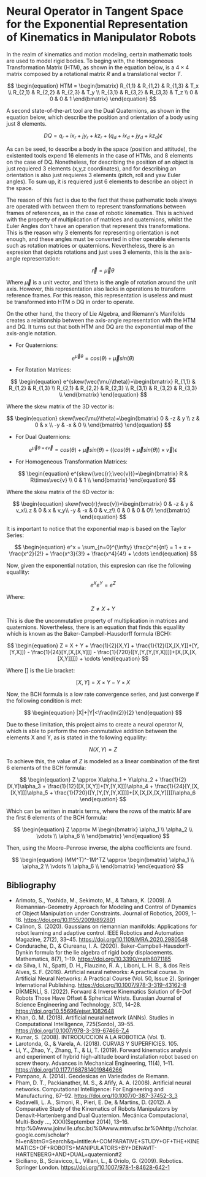 # Neural Operator in Tangent Space for the Exponential Representation of Kinematics in Manipulator Robots

In the realm of kinematics and motion modeling, certain mathematic tools are used to model rigid bodies.
To beging with, the Homogeneous Transformation Matrix (HTM), as shown in the equation below, is a $4\times4$ matrix composed by a rotational matrix $R$ and a translational vector $T$.

$$
\begin{equation}
HTM = \begin{bmatrix}
R_{1,1} & R_{1,2} & R_{1,3} & T_x \\
R_{2,1} & R_{2,2} & R_{2,3} & T_y \\
R_{3,1} & R_{3,2} & R_{3,3} & T_z \\
0 & 0 & 0 & 1
\end{bmatrix}
\end{equation}
$$

A second state-of-the-art tool are the Dual Quaternions, as shown in the equation below, which describe the position and orientation of a body using just 8 elements.

$$
\begin{equation}
DQ = q_r+ix_r+jy_r+kz_r+(q_d+ix_d+jy_d+kz_d)\epsilon
\end{equation}
$$

As can be seed, to describe a body in the space (position and attitude), the existented tools expend 16 elements in the case of HTMs, and 8 elements on the case of DQ. Nonetheless, for describing the position of an object is just requiered 3 elements (x,y,z coordinates), and for describing an orientation is also just requieres 3 elements (pitch, roll and yaw Euler angles). To sum up, it is requiered just 6 elements to describe an object in the space.   

The reason of this fact is due to the fact that these pathematic tools always are operated with between them to represent transformations between frames of references, as in the case of robotic kinematics. This is achived with the property of multiplication of matrices and quaternions, whilst the Euler Angles don't have an operation that represent this transformations. This is the reason why 3 elements for representing orientation is not enough, and these angles must be converted in other operable elements such as rotation matrices or quaternions. Nevertheless, there is an expresion that depicts rotations and just uses 3 elements, this is the axis-angle representation:

$$
\begin{equation}
\vec{r} = \vec{\mu}\theta
\end{equation}
$$

Where $\vec{\mu}$ is a unit vector, and \theta is the angle of rotation around the unit axis. However, this representation also lacks in operations to transform reference frames. For this reason, this representation is useless and must be transformed into HTM o DQ in order to operate.

On the other hand, the theory of Lie Algebra, and Riemann's Manifolds creates a relationship between the axis-angle representation with the HTM and DQ. It turns out that both HTM and DQ are the exponential map of the axis-angle notation.

- For Quaternions:

$$
\begin{equation}
e^{\vec{\mu}\theta}=cos(\theta)+\vec{\mu}sin(\theta)
\end{equation}
$$

- For Rotation Matrices:

$$
\begin{equation}
e^{skew(\vec{\mu}\theta)}=\begin{bmatrix}
R_{1,1} & R_{1,2} & R_{1,3} \\
R_{2,1} & R_{2,2} & R_{2,3} \\
R_{3,1} & R_{3,2} & R_{3,3} \\
\end{bmatrix}
\end{equation}
$$

Where the skew matrix of the 3D vector is:

$$
\begin{equation}
skew(\vec{\mu}\theta)=\begin{bmatrix}
0 & -z & y \\
z & 0 & x \\
-y & -x & 0 \\
\end{bmatrix}
\end{equation}
$$

- For Dual Quaternions:

$$
\begin{equation}
e^{\vec{\mu}\theta+\epsilon\vec{v}}=cos(\theta)+\vec{\mu}sin(\theta)+((cos(\theta)+\vec{\mu}sin(\theta))\times\vec{v})\epsilon
\end{equation}
$$

- For Homogeneous Transformation Matrices:

$$
\begin{equation}
e^{skew(\vec{r};\vec{v})}=\begin{bmatrix}
R & R\times\vec{v} \\
0 & 1 \\
\end{bmatrix}
\end{equation}
$$

Where the skew matrix of the 6D vector is:

$$
\begin{equation}
skew(\vec{r};\vec{v})=\begin{bmatrix}
0 & -z & y & v_x\\
z & 0 & x & v_y\\
-y & -x & 0 & v_z\\
0 & 0 & 0 & 0\\
\end{bmatrix}
\end{equation}
$$

It is important to notice that the exponential map is based on the Taylor Series:

$$
\begin{equation}
e^x = \sum_{n=0}^{\infty} \frac{x^n}{n!} = 1 + x + \frac{x^2}{2!} + \frac{x^3}{3!} + \frac{x^4}{4!} + \cdots
\end{equation}
$$

Now, given the exponential notation, this expresion can rise the following equallity:

$$
\begin{equation}
e^{X}e^{Y}=e^{Z}
\end{equation}
$$

Where:

$$
\begin{equation}
Z\neq X + Y
\end{equation}
$$

This is due the unconmutative property of multiplication in matrices and quaternions. Novertheless, there is an equation that finds this equallity which is known as the Baker-Campbell-Hausdorff formula (BCH):

$$
\begin{equation}
Z = X + Y + \frac{1}{2}[X,Y] + \frac{1}{12}([X,[X,Y]]+[Y,[Y,X]]) - \frac{1}{24}[Y,[X,[X,Y]]] - \frac{1}{720}([Y,[Y,[Y,[Y,X]]]]+[X,[X,[X,[X,Y]]]]) + \cdots
\end{equation}
$$

Where $[]$ is the Lie bracket:

$$
\begin{equation}
[X,Y]=X\times Y-Y\times X
\end{equation}
$$

Now, the BCH formula is a low rate convergence series, and just converge if the following condition is met:

$$
\begin{equation}
|X|+|Y|<\frac{ln(2)}{2}
\end{equation}
$$

Due to these limitation, this project aims to create a neural operator $N$, which is able to perform the non-conmutative addition between the elements X and Y, as is stated in the following equallity:

$$
\begin{equation}
N(X,Y)= Z
\end{equation}
$$

To achieve this, the value of $Z$ is modeled as a linear combination of the first 6 elements of the BCH formula:

$$
\begin{equation}
Z \approx X\alpha_1 + Y\alpha_2 + \frac{1}{2}[X,Y]\alpha_3 + \frac{1}{12}([X,[X,Y]]+[Y,[Y,X]])\alpha_4 + \frac{1}{24}[Y,[X,[X,Y]]]\alpha_5 + \frac{1}{720}([Y,[Y,[Y,[Y,X]]]]+[X,[X,[X,[X,Y]]]])\alpha_6
\end{equation}
$$

Which can be written in matrix terms, where the rows of the matrix $M$ are the first 6 elements of the BCH formula:

$$
\begin{equation}
Z \approx M \begin{bmatrix}
\alpha_1 \\
\alpha_2 \\
\vdots \\
\alpha_6 \\
\end{bmatrix}
\end{equation}
$$

Then, using the Moore–Penrose inverse, the alpha coefficients are found.

$$
\begin{equation}
(MM^T)^-1M^TZ \approx \begin{bmatrix}
\alpha_1 \\
\alpha_2 \\
\vdots \\
\alpha_6 \\
\end{bmatrix}
\end{equation}
$$

## Bibliography
- Arimoto, S., Yoshida, M., Sekimoto, M., & Tahara, K. (2009). A Riemannian-Geometry Approach for Modeling and Control of Dynamics of Object Manipulation under Constraints. Journal of Robotics, 2009, 1–16. https://doi.org/10.1155/2009/892801
- Calinon, S. (2020). Gaussians on riemannian manifolds: Applications for robot learning and adaptive control. IEEE Robotics and Automation Magazine, 27(2), 33–45. https://doi.org/10.1109/MRA.2020.2980548
- Condurache, D., & Ciureanu, I. A. (2020). Baker-Campbell-Hausdorff-Dynkin formula for the lie algebra of rigid body displacements. Mathematics, 8(7), 1–19. https://doi.org/10.3390/math8071185
- da Silva, I. N., Spatti, D. H., Flauzino, R. A., Liboni, L. H. B., & dos Reis Alves, S. F. (2016). Artificial neural networks: A practical course. In Artificial Neural Networks: A Practical Course (Vol. 50, Issue 2). Springer International Publishing. https://doi.org/10.1007/978-3-319-43162-8
- DİKMENLİ, S. (2022). Forward & Inverse Kinematics Solution of 6-Dof Robots Those Have Offset & Spherical Wrists. Eurasian Journal of Science Engineering and Technology, 3(1), 14–28. https://doi.org/10.55696/ejset.1082648
- Khan, G. M. (2018). Artificial neural network (ANNs). Studies in Computational Intelligence, 725(Sordo), 39–55. https://doi.org/10.1007/978-3-319-67466-7_4
- Kumar, S. (2008). INTRODUCCION A LA ROBOTICA (Vol. 1).
- Larotonda, G., & Varela, A. (2018). CURVAS Y SUPERFICIES. 105.
- Li, Y., Zhao, Y., Zhang, T., & Li, T. (2019). Forward kinematics analysis and experiment of hybrid high-altitude board installation robot based on screw theory. Advances in Mechanical Engineering, 11(4), 1–11. https://doi.org/10.1177/1687814019846266
- Pampano, A. (2014). Geodesicas en Variedades de Riemann.
- Pham, D. T., Packianather, M. S., & Afify, A. A. (2008). Artificial neural networks. Computational Intelligence: For Engineering and Manufacturing, 67–92. https://doi.org/10.1007/0-387-37452-3_3
- Radavelli, L. A., Simoni, R., Pieri, E. De, & Martins, D. (2012). A Comparative Study of the Kinematics of Robots Manipulators by Denavit-Hartenberg and Dual Quaternion. Mecánica Computacional, Multi-Body …, XXXI(September 2014), 13–16. http:%0Awww.joinville.ufsc.br/%0Awww.mtm.ufsc.br%0Ahttp://scholar.google.com/scholar?hl=en&btnG=Search&q=intitle:A+COMPARATIVE+STUDY+OF+THE+KINEMATICS+OF+ROBOTS+MANIPULATORS+BY+DENAVIT-HARTENBERG+AND+DUAL+quaternion#2
- Siciliano, B., Sciavicco, L., Villani, L., & Oriolo, G. (2009). Robotics. Springer London. https://doi.org/10.1007/978-1-84628-642-1
